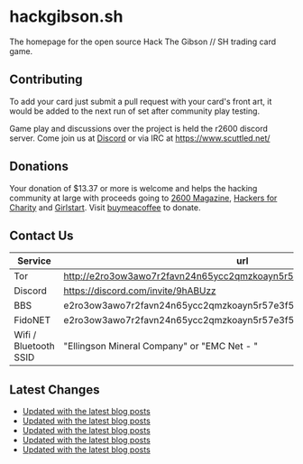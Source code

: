# hackgibson.sh
The homepage for the open source Hack The Gibson // SH trading card game.


## Contributing

To add your card just submit a pull request with your card's front art, it would be added to the next run of set after community play testing.

Game play and discussions over the project is held the r2600 discord server. Come join us at [Discord](https://discord.com/invite/9hABUzz) or via IRC at https://www.scuttled.net/


## Donations

Your donation of $13.37 or more is welcome and helps the hacking community at large with proceeds going to [2600 Magazine](https://2600.com/), [Hackers for Charity](https://hackersforcharity.org) and [Girlstart](https://girlstart.org).  Visit [buymeacoffee](https://www.buymeacoffee.com/hackgibson.sh) to donate.


## Contact Us

Service | url
-|-
Tor | http://e2ro3ow3awo7r2favn24n65ycc2qmzkoayn5r57e3f56nvjwdcgg32ad.onion
Discord | https://discord.com/invite/9hABUzz
BBS | e2ro3ow3awo7r2favn24n65ycc2qmzkoayn5r57e3f56nvjwdcgg32ad.onion:23
FidoNET | e2ro3ow3awo7r2favn24n65ycc2qmzkoayn5r57e3f56nvjwdcgg32ad.onion:24554
Wifi / Bluetooth SSID | "Ellingson Mineral Company" or "EMC Net - <fidonet address>"

## Latest Changes
<!-- BLOG-POST-LIST:START -->
- [Updated with the latest blog posts](https://github.com/DFW2600/hackgibson.sh/commit/6182d0d8b5c8cc6399d087c8ecc82062bd09504e)
- [Updated with the latest blog posts](https://github.com/DFW2600/hackgibson.sh/commit/b4e69a22cdc5058115093666703eb1a723b72daa)
- [Updated with the latest blog posts](https://github.com/DFW2600/hackgibson.sh/commit/5e2db0a84308a4bf6deb0eedc0b83eee220fb599)
- [Updated with the latest blog posts](https://github.com/DFW2600/hackgibson.sh/commit/4fc5d8b7990f45eefde961d684ffa81dd38652b1)
- [Updated with the latest blog posts](https://github.com/DFW2600/hackgibson.sh/commit/61c7a3741222ea5afe32f7d85cff4d9d0d969185)
<!-- BLOG-POST-LIST:END -->

